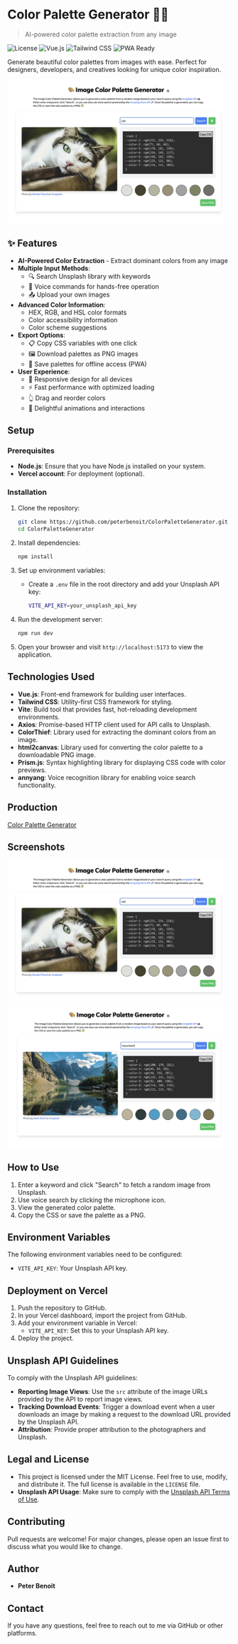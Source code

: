 # Color Palette Generator 🎨✨

> AI-powered color palette extraction from any image

![License](https://img.shields.io/github/license/peterbenoit/ColorPaletteGenerator)
![Vue.js](https://img.shields.io/badge/Vue.js-v3.4-42b883)
![Tailwind CSS](https://img.shields.io/badge/Tailwind%20CSS-v3.4-38bdf8)
![PWA Ready](https://img.shields.io/badge/PWA-Ready-5a0fc8)

Generate beautiful color palettes from images with ease. Perfect for designers, developers, and creatives looking for unique color inspiration.

![Screenshot](./public/screenshots/Screenshot1.png)

## ✨ Features

-   **AI-Powered Color Extraction** - Extract dominant colors from any image
-   **Multiple Input Methods**:
    -   🔍 Search Unsplash library with keywords
    -   🎤 Voice commands for hands-free operation
    -   📤 Upload your own images
-   **Advanced Color Information**:
    -   HEX, RGB, and HSL color formats
    -   Color accessibility information
    -   Color scheme suggestions
-   **Export Options**:
    -   📋 Copy CSS variables with one click
    -   🖼️ Download palettes as PNG images
    -   📱 Save palettes for offline access (PWA)
-   **User Experience**:
    -   🌙 Responsive design for all devices
    -   ⚡ Fast performance with optimized loading
    -   👆 Drag and reorder colors
    -   🎉 Delightful animations and interactions

## Setup

### Prerequisites

-   **Node.js**: Ensure that you have Node.js installed on your system.
-   **Vercel account**: For deployment (optional).

### Installation

1. Clone the repository:

    ```bash
    git clone https://github.com/peterbenoit/ColorPaletteGenerator.git
    cd ColorPaletteGenerator
    ```

2. Install dependencies:

    ```bash
    npm install
    ```

3. Set up environment variables:

    - Create a `.env` file in the root directory and add your Unsplash API key:
        ```bash
        VITE_API_KEY=your_unsplash_api_key
        ```

4. Run the development server:

    ```bash
    npm run dev
    ```

5. Open your browser and visit `http://localhost:5173` to view the application.

## Technologies Used

-   **Vue.js**: Front-end framework for building user interfaces.
-   **Tailwind CSS**: Utility-first CSS framework for styling.
-   **Vite**: Build tool that provides fast, hot-reloading development environments.
-   **Axios**: Promise-based HTTP client used for API calls to Unsplash.
-   **ColorThief**: Library used for extracting the dominant colors from an image.
-   **html2canvas**: Library used for converting the color palette to a downloadable PNG image.
-   **Prism.js**: Syntax highlighting library for displaying CSS code with color previews.
-   **annyang**: Voice recognition library for enabling voice search functionality.

## Production

[Color Palette Generator](https://color-palette-generator-chi.vercel.app/)

## Screenshots

![Screenshot 1](public/screenshots/Screenshot1.png)
![Screenshot 2](public/screenshots/Screenshot2.png)

## How to Use

1. Enter a keyword and click "Search" to fetch a random image from Unsplash.
2. Use voice search by clicking the microphone icon.
3. View the generated color palette.
4. Copy the CSS or save the palette as a PNG.

## Environment Variables

The following environment variables need to be configured:

-   `VITE_API_KEY`: Your Unsplash API key.

## Deployment on Vercel

1. Push the repository to GitHub.
2. In your Vercel dashboard, import the project from GitHub.
3. Add your environment variable in Vercel:
    - `VITE_API_KEY`: Set this to your Unsplash API key.
4. Deploy the project.

## Unsplash API Guidelines

To comply with the Unsplash API guidelines:

-   **Reporting Image Views**: Use the `src` attribute of the image URLs provided by the API to report image views.
-   **Tracking Download Events**: Trigger a download event when a user downloads an image by making a request to the download URL provided by the Unsplash API.
-   **Attribution**: Provide proper attribution to the photographers and Unsplash.

## Legal and License

-   This project is licensed under the MIT License. Feel free to use, modify, and distribute it. The full license is available in the `LICENSE` file.
-   **Unsplash API Usage**: Make sure to comply with the [Unsplash API Terms of Use](https://unsplash.com/documentation#terms).

## Contributing

Pull requests are welcome! For major changes, please open an issue first to discuss what you would like to change.

## Author

-   **Peter Benoit**

## Contact

If you have any questions, feel free to reach out to me via GitHub or other platforms.
